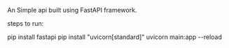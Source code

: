 An Simple api built using FastAPI framework.


steps to run: 

pip install fastapi
pip install "uvicorn[standard]"
uvicorn main:app --reload